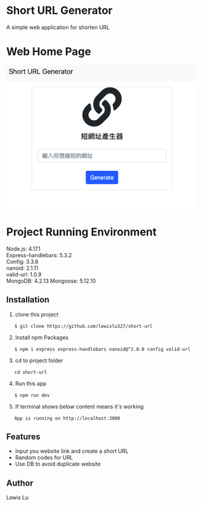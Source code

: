 # Short URL Generator

A simple web application for shorten URL

# Web Home Page

<img align="center" src="https://github.com/lewislu327/short-url/blob/master/web%20homepage.png" width="750"/>

# Project Running Environment

Node.js: 4.17.1  
Express-handlebars: 5.3.2  
Config: 3.3.6  
nanoid: 2.1.11  
valid-url: 1.0.9  
MongoDB: 4.2.13
Mongoose: 5.12.10

## Installation

1. clone this project

```
   $ git clone https://github.com/lewislu327/short-url
```

2. Install npm Packages

```
   $ npm i express express-handlebars nanoid@^2.0.0 config valid-url
```

3. cd to project folder

```
   cd short-url
```

4. Run this app

```
   $ npm run dev
```

5. If terminal shows below content means it's working

```
   App is running on http://localhost:3000
```

## Features

- Input you website link and create a short URL
- Random codes for URL
- Use DB to avoid duplicate website

## Author

Lewis Lu
